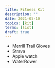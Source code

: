 ```yaml
---
title: Fitness Kit
description: ""
date: 2021-05-10
topics: [kit]
terms: [list]
draft: true
---
```


- Merrill Trail Gloves
- Strava
- Apple watch
- WaterRower
